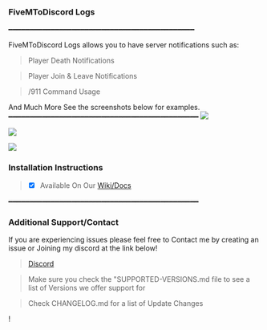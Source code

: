 ### FiveMToDiscord Logs
━━━━━━━━━━━━━━━━━━━━━━━━━━━━━━━━━━━━━━━━━━━━

FiveMToDiscord Logs allows you to have server notifications such as:

> Player Death Notifications

> Player Join & Leave Notifications

> /911 Command Usage

And Much More See the screenshots below for examples.
━━━━━━━━━━━━━━━━━━━━━━━━━━━━━━━━━━━━━━━━━━━━━
![](https://i.imgur.com/e0LFjH4.png)

![](https://i.imgur.com/xZDEWLw.png)

![](https://i.imgur.com/eckem5w.png)

### Installation Instructions
> - [x] Available On Our [Wiki/Docs](https://github.com/TheRealToxicDev/FiveMToDiscord-Logs/wiki)

━━━━━━━━━━━━━━━━━━━━━━━━━━━━━━━━━━━━━━━━━━━━━
### Additional Support/Contact
If you are experiencing issues please feel free to Contact me by creating an issue or Joining my discord at the link below!

> [Discord](https://discord.io/Toxic-Team)

> Make sure you check the "SUPPORTED-VERSIONS.md file to see a list of Versions we offer support for

> Check CHANGELOG.md for a list of Update Changes

! [](https://github.com/TheRealToxicDev/FiveMToDiscord-Logs/blob/FiveMToDiscord-Bot-v1.5.2/SUPPORTED-VERSIONS.md)

